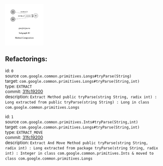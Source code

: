 <img src=subgraph_atomic_0.svg width=25%>

## Refactorings:

id: `0`\
source `com.google.common.primitives.Longs#tryParse(String)`\
target: `com.google.common.primitives.Longs#tryParse(String,int)`\
type: `EXTRACT`\
commit: [31fc19200](https://github.com/google/guava/commit/31fc19200207ccadc45328037d8a2a62b617c029)\
description: `Extract Method public tryParse(string String, radix int) : Long extracted from public tryParse(string String) : Long in class com.google.common.primitives.Longs`

id: `1`\
source `com.google.common.primitives.Ints#tryParse(String,int)`\
target: `com.google.common.primitives.Longs#tryParse(String,int)`\
type: `EXTRACT_MOVE`\
commit: [31fc19200](https://github.com/google/guava/commit/31fc19200207ccadc45328037d8a2a62b617c029)\
description: `Extract And Move Method public tryParse(string String, radix int) : Long extracted from package tryParse(string String, radix int) : Integer in class com.google.common.primitives.Ints & moved to class com.google.common.primitives.Longs`

